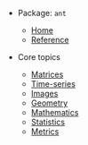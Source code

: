 
* Package: `ant`

  * [Home](ant/index)
  * [Reference](ant/reference)

* Core topics

  * [Matrices](ant/mat/index)
  * [Time-series](ant/ts/index)
  * [Images](ant/img/index)
  * [Geometry](ant/geom/index)
  * [Mathematics](ant/math/index)
  * [Statistics](ant/stat/index)
  * [Metrics](ant/metric/index)
